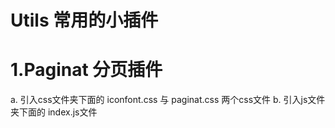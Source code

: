 # Utils  常用的小插件

# 1.Paginat 分页插件
  a. 引入css文件夹下面的 iconfont.css 与 paginat.css 两个css文件
  b. 引入js文件夹下面的 index.js文件
